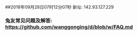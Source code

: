 ##2018年09月28日07时12分07秒 新址: 142.93.127.229
### 兔友常见问题及解答: https://github.com/wanggonging/d/blob/w/FAQ.md

